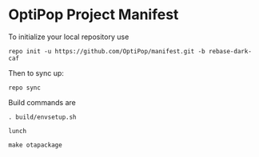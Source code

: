 OptiPop Project Manifest
===================

To initialize your local repository use

    repo init -u https://github.com/OptiPop/manifest.git -b rebase-dark-caf
    

Then to sync up:

    repo sync


Build commands are
    
    . build/envsetup.sh
    
    lunch

    make otapackage 




